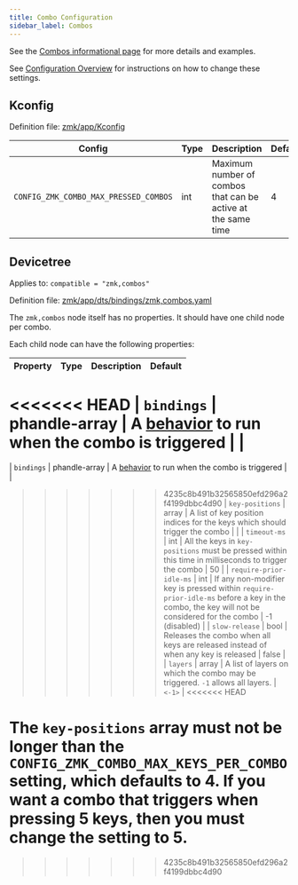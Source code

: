 ```yaml
---
title: Combo Configuration
sidebar_label: Combos
---
```


See the [Combos informational page](../keymaps/combos.md) for more details and examples.

See [Configuration Overview](index.md) for instructions on how to change these settings.

## Kconfig

Definition file: [zmk/app/Kconfig](https://github.com/zmkfirmware/zmk/blob/main/app/Kconfig)

| Config                                | Type | Description                                                  | Default |
| ------------------------------------- | ---- | ------------------------------------------------------------ | ------- |
| `CONFIG_ZMK_COMBO_MAX_PRESSED_COMBOS` | int  | Maximum number of combos that can be active at the same time | 4       |

## Devicetree

Applies to: `compatible = "zmk,combos"`

Definition file: [zmk/app/dts/bindings/zmk,combos.yaml](https://github.com/zmkfirmware/zmk/blob/main/app/dts/bindings/zmk%2Ccombos.yaml)

The `zmk,combos` node itself has no properties. It should have one child node per combo.

Each child node can have the following properties:

| Property                | Type          | Description                                                                                                                               | Default       |
| ----------------------- | ------------- | ----------------------------------------------------------------------------------------------------------------------------------------- | ------------- |
<<<<<<< HEAD
| `bindings`              | phandle-array | A [behavior](../features/keymaps.md#behaviors) to run when the combo is triggered                                                         |               |
=======
| `bindings`              | phandle-array | A [behavior](../keymaps/index.mdx#behaviors) to run when the combo is triggered                                                           |               |
>>>>>>> 4235c8b491b32565850efd296a2f4199dbbc4d90
| `key-positions`         | array         | A list of key position indices for the keys which should trigger the combo                                                                |               |
| `timeout-ms`            | int           | All the keys in `key-positions` must be pressed within this time in milliseconds to trigger the combo                                     | 50            |
| `require-prior-idle-ms` | int           | If any non-modifier key is pressed within `require-prior-idle-ms` before a key in the combo, the key will not be considered for the combo | -1 (disabled) |
| `slow-release`          | bool          | Releases the combo when all keys are released instead of when any key is released                                                         | false         |
| `layers`                | array         | A list of layers on which the combo may be triggered. `-1` allows all layers.                                                             | `<-1>`        |
<<<<<<< HEAD

The `key-positions` array must not be longer than the `CONFIG_ZMK_COMBO_MAX_KEYS_PER_COMBO` setting, which defaults to 4. If you want a combo that triggers when pressing 5 keys, then you must change the setting to 5.
=======
>>>>>>> 4235c8b491b32565850efd296a2f4199dbbc4d90
